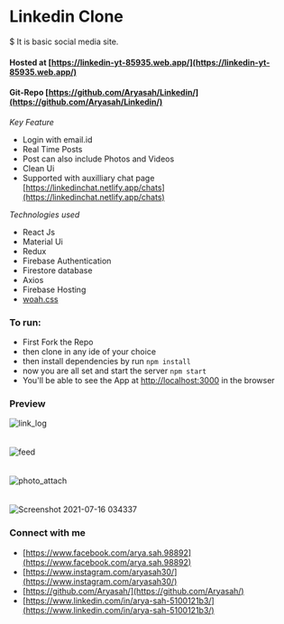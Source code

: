 # Linkedin Clone
$ It is basic social media site.
#### Hosted at [https://linkedin-yt-85935.web.app/](https://linkedin-yt-85935.web.app/)
#### Git-Repo [https://github.com/Aryasah/Linkedin/](https://github.com/Aryasah/Linkedin/)

*Key Feature*
* Login with email.id
* Real Time Posts 
* Post can also include Photos and Videos
* Clean Ui
* Supported with auxilliary chat page [https://linkedinchat.netlify.app/chats](https://linkedinchat.netlify.app/chats)

*Technologies used*
* React Js
* Material Ui
* Redux
* Firebase Authentication
* Firestore database
* Axios
* Firebase Hosting 
* [woah.css](http://www.joerezendes.com/projects/Woah.css/)


### To run:
* First Fork the Repo
* then clone in any ide of your choice
* then install dependencies by run `npm install`
* now you are all set and start the server `npm start` 
* You'll be able to see the App at [http://localhost:3000](http://localhost:3000) in the browser

### Preview

![link_log](https://user-images.githubusercontent.com/75942764/125863695-985b5543-8f76-40ae-8956-0062e38bd430.jpg)<br/><br/><br/>
![feed](https://user-images.githubusercontent.com/75942764/125863538-66adaa76-0e64-47b3-b838-2132355fb406.jpg)<br/><br/><br/>
![photo_attach](https://user-images.githubusercontent.com/75942764/125863526-5f741fa7-d475-4f27-b901-b8bb48714d07.jpg)<br/><br/><br/>
![Screenshot 2021-07-16 034337](https://user-images.githubusercontent.com/75942764/125864205-307c892d-5e83-43c5-8342-a121f7e7978e.jpg)




### Connect with me
  
  * [https://www.facebook.com/arya.sah.98892](https://www.facebook.com/arya.sah.98892)
  * [https://www.instagram.com/aryasah30/](https://www.instagram.com/aryasah30/)
  * [https://github.com/Aryasah/](https://github.com/Aryasah/)
  * [https://www.linkedin.com/in/arya-sah-5100121b3/](https://www.linkedin.com/in/arya-sah-5100121b3/)
